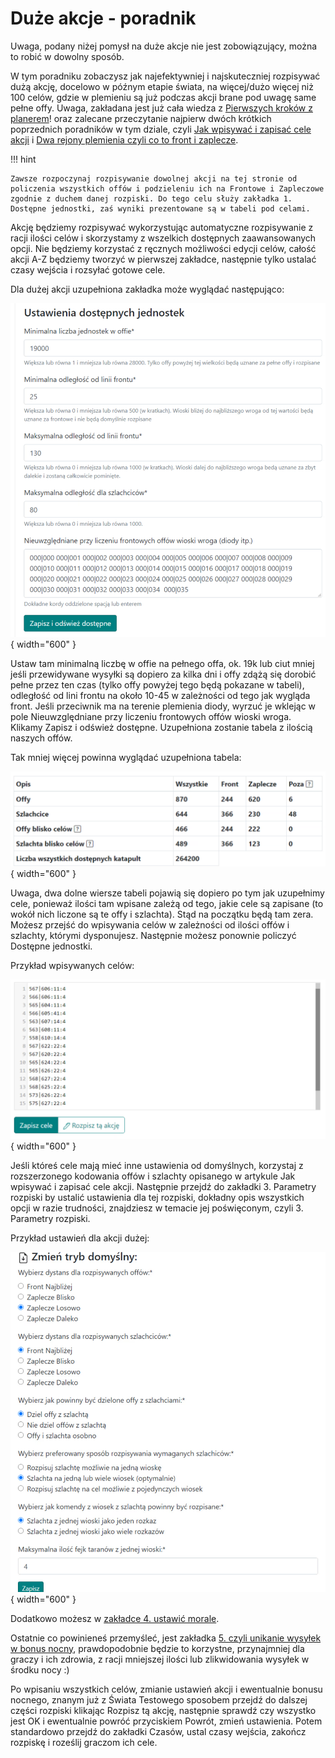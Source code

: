 # Duże akcje - poradnik

Uwaga, podany niżej pomysł na duże akcje nie jest zobowiązujący, można to robić w dowolny sposób.

W tym poradniku zobaczysz jak najefektywniej i najskuteczniej rozpisywać dużą akcję, docelowo w późnym etapie świata, na więcej/dużo więcej niż 100 celów, gdzie w plemieniu są już podczas akcji brane pod uwagę same pełne offy. Uwaga, zakładana jest już cała wiedza z [Pierwszych kroków z planerem](./../first_steps/index.md)! oraz zalecane przeczytanie najpierw dwóch krótkich poprzednich poradników w tym dziale, czyli [Jak wpisywać i zapisać cele akcji](./two_regions_of_the_tribe.md) i [Dwa rejony plemienia czyli co to front i zaplecze](./two_regions_of_the_tribe.md).

!!! hint

    Zawsze rozpoczynaj rozpisywanie dowolnej akcji na tej stronie od policzenia wszystkich offów i podzieleniu ich na Frontowe i Zapleczowe zgodnie z duchem danej rozpiski. Do tego celu służy zakładka 1. Dostępne jednostki, zaś wyniki prezentowane są w tabeli pod celami.

Akcję będziemy rozpisywać wykorzystując automatyczne rozpisywanie z racji ilości celów i skorzystamy z wszelkich dostępnych zaawansowanych opcji. Nie będziemy korzystać z ręcznych możliwości edycji celów, całość akcji A-Z będziemy tworzyć w pierwszej zakładce, następnie tylko ustalać czasy wejścia i rozsyłać gotowe cele.

Dla dużej akcji uzupełniona zakładka może wyglądać następująco:


![alt text](image-20.png){ width="600" }

Ustaw tam minimalną liczbę w offie na pełnego offa, ok. 19k lub ciut mniej jeśli przewidywane wysyłki są dopiero za kilka dni i offy zdążą się dorobić pełne przez ten czas (tylko offy powyżej tego będą pokazane w tabeli), odległość od lini frontu na około 10-45 w zależności od tego jak wygląda front. Jeśli przeciwnik ma na terenie plemienia diody, wyrzuć je wklejąc w pole Nieuwzględniane przy liczeniu frontowych offów wioski wroga. Klikamy Zapisz i odśwież dostępne. Uzupełniona zostanie tabela z ilością naszych offów.

Tak mniej więcej powinna wyglądać uzupełniona tabela:

![alt text](image-21.png){ width="600" }

Uwaga, dwa dolne wiersze tabeli pojawią się dopiero po tym jak uzupełnimy cele, ponieważ ilości tam wpisane zależą od tego, jakie cele są zapisane (to wokół nich liczone są te offy i szlachta). Stąd na początku będą tam zera. Możesz przejść do wpisywania celów w zależności od ilości offów i szlachty, którymi dysponujesz. Następnie możesz ponownie policzyć Dostępne jednostki.

Przykład wpisywanych celów:

![alt text](image-22.png){ width="600" }

Jeśli któreś cele mają mieć inne ustawienia od domyślnych, korzystaj z rozszerzonego kodowania offów i szlachty opisanego w artykule Jak wpisywać i zapisać cele akcji. Następnie przejdź do zakładki 3. Parametry rozpiski by ustalić ustawienia dla tej rozpiski, dokładny opis wszystkich opcji w razie trudności, znajdziesz w temacie jej poświęconym, czyli 3. Parametry rozpiski.

Przykład ustawień dla akcji dużej:

![alt text](image-23.png){ width="600" }

Dodatkowo możesz w [zakładce 4. ustawić morale](./../advanced/4_morale.md).

Ostatnie co powinieneś przemyśleć, jest zakładka [5. czyli unikanie wysyłek w bonus nocny](./../advanced/5_avoid_night_bonus.md), prawdopodobnie będzie to korzystne, przynajmniej dla graczy i ich zdrowia, z racji mniejszej ilości lub zlikwidowania wysyłek w środku nocy :)

Po wpisaniu wszystkich celów, zmianie ustawień akcji i ewentualnie bonusu nocnego, znanym już z Świata Testowego sposobem przejdź do dalszej części rozpiski klikając Rozpisz tą akcję, następnie sprawdź czy wszystko jest OK i ewentualnie powróć przyciskiem Powrót, zmień ustawienia. Potem standardowo przejdź do zakładki Czasów, ustal czasy wejścia, zakończ rozpiskę i roześlij graczom ich cele.